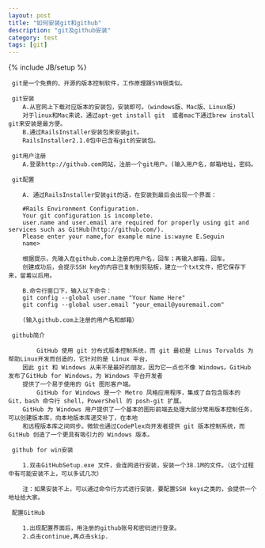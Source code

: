 ```yaml
---
layout: post
title: "如何安装git和github"
description: "git及github安装"
category: test
tags: [git]
---
```

{% include JB/setup %}
     
	 git是一个免费的、开源的版本控制软件，工作原理跟SVN很类似。
     
	 git安装
        A.从官网上下载对应版本的安装包，安装即可。（windows版、Mac版、Linux版)
        对于linux和Mac来说，通过apt-get install git  或者mac下通过brew install git来安装是最方便。
        B.通过RailsInstaller安装包来安装git。
        RailsInstaller2.1.0包中已含有git的安装包。
        
     git用户注册
        A.登录http://github.com网站，注册一个git用户。(输入用户名，邮箱地址，密码。
        
     git配置
     
        A. 通过RailsInstaller安装git的话，在安装到最后会出现一个界面：
        
        #Rails Environment Configuration.
        Your git configuration is incomplete.
        user.name and user.email are required for properly using git and services such as GitHub(http://github.com/).
        Please enter your name,for example mine is:wayne E.Seguin
        name>
        
        根据提示，先输入在github.com上注册的用户名，回车；再输入邮箱，回车。
        创建成功后，会提示SSH key的内容已复制到剪贴板，建立一个txt文件，把它保存下来，留着以后用。
        
        B.命令行窗口下，输入以下命令：
        git config --global user.name "Your Name Here" 
        git config --global user.email "your_email@youremail.com"
        
        (输入github.com上注册的用户名和邮箱）
        
     github简介
      
            GitHub 使用 git 分布式版本控制系统，而 git 最初是 Linus Torvalds 为帮助Linux开发而创造的，它针对的是 Linux 平台，
        因此 git 和 Windows 从来不是最好的朋友，因为它一点也不像 Windows。GitHub 发布了GitHub for Windows，为 Windows 平台开发者
        提供了一个易于使用的 Git 图形客户端。 
            GitHub for Windows 是一个 Metro 风格应用程序，集成了自包含版本的 Git，bash 命令行 shell，PowerShell 的 posh-git 扩展。
        GitHub 为 Windows 用户提供了一个基本的图形前端去处理大部分常用版本控制任务，可以创建版本库，向本地版本库递交补丁，在本地
        和远程版本库之间同步。微软也通过CodePlex向开发者提供 git 版本控制系统，而 GitHub 创造了一个更具有吸引力的 Windows 版本。
         
     github for win安装
          
        1.双击GitHubSetup.exe 文件，会连网进行安装，安装一个38.1M的文件。（这个过程中有可能安装不上，可以多试几次）

        注：如果安装不上，可以通过命令行方式进行安装，要配置SSH keys之类的，会提供一个地址给大家。

     配置GitHub
     
        1.出现配置界面后，用注册的github账号和密码进行登录。
        2.点击continue,再点击skip.